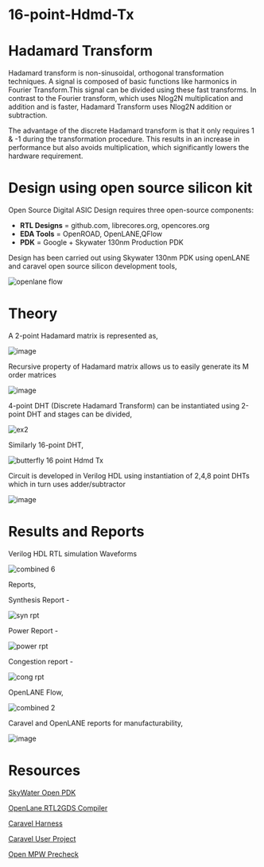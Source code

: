 # 16-point-Hdmd-Tx

# Hadamard Transform
Hadamard transform is non-sinusoidal, orthogonal transformation techniques. A signal is composed of basic functions like harmonics in Fourier Transform.This signal can be divided using these fast transforms. In contrast to the Fourier transform, which uses Nlog2N multiplication and addition and is faster, Hadamard Transform uses Nlog2N addition or subtraction.

The advantage of the discrete Hadamard transform is that it only requires 1 & -1 during the transformation procedure. This results in an increase in performance but also avoids multiplication, which significantly lowers the hardware requirement.

# Design using open source silicon kit

Open Source Digital ASIC Design requires three open-source components:  
- **RTL Designs** = github.com, librecores.org, opencores.org
- **EDA Tools** = OpenROAD, OpenLANE,QFlow  
- **PDK** = Google + Skywater 130nm Production PDK

Design has been carried out using Skywater 130nm PDK using openLANE and caravel open source silicon development tools,

![openlane flow](https://user-images.githubusercontent.com/106398260/200923562-10258199-deb3-4f2c-9889-5fffb18edf0b.jpg)

# Theory

A 2-point Hadamard matrix is represented as,

![image](https://user-images.githubusercontent.com/106398260/200916745-71ffaf15-d4e9-40d0-8fa0-6eded2f11194.png)

Recursive property of Hadamard matrix allows us to easily generate its M order matrices

![image](https://user-images.githubusercontent.com/106398260/200917431-a13524f4-af09-47cd-a95f-fff0f045cb7a.png)

4-point DHT (Discrete Hadamard Transform) can be instantiated using 2-point DHT and stages can be divided,

![ex2](https://user-images.githubusercontent.com/106398260/200920895-18d07759-c20d-4b66-8080-383a4cef58e2.png)


Similarly 16-point DHT,

![butterfly 16 point Hdmd Tx](https://user-images.githubusercontent.com/106398260/200912744-7210721f-9a68-4bdb-93bc-4dfb3b3bcfa9.png)

Circuit is developed in Verilog HDL using instantiation of 2,4,8 point DHTs which in turn uses adder/subtractor


![image](https://user-images.githubusercontent.com/106398260/200922435-9a479b2f-748f-42b0-9478-5169eeeafcb6.png)

# Results and Reports

Verilog HDL RTL simulation Waveforms


![combined 6](https://user-images.githubusercontent.com/106398260/200920074-1722c314-1fa6-46ec-a4ef-a6d89479d32e.png)


Reports, 

Synthesis Report -


![syn rpt](https://user-images.githubusercontent.com/106398260/200923842-4dde56d9-3eed-429c-997d-70986c9dec91.png)

Power Report -


![power rpt](https://user-images.githubusercontent.com/106398260/200923932-fef7b6c7-7fd3-40da-8c33-72353d239319.png)

Congestion report - 


![cong rpt](https://user-images.githubusercontent.com/106398260/200924171-cf73b80b-f087-4f61-8078-bd7ffb73d837.png)

OpenLANE Flow,

![combined 2](https://user-images.githubusercontent.com/106398260/200921075-787d82c2-355f-4c4f-9a3c-17ec11989529.png)

Caravel and OpenLANE reports for manufacturability,

![image](https://user-images.githubusercontent.com/106398260/200925271-fc4c2061-1067-4e88-a349-576d4a2f9d24.png)

# Resources

[SkyWater Open PDK](https://github.com/google/skywater-pdk)

[OpenLane RTL2GDS Compiler](https://github.com/efabless/openlane)

[Caravel Harness](https://github.com/efabless/caravel)

[Caravel User Project](https://github.com/efabless/caravel_user_project)

[Open MPW Precheck](https://github.com/efabless/open_mpw_precheck)
